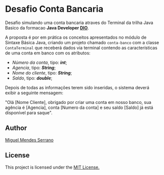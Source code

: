 # Desafio Conta Bancaria 

Desafio simulando uma conta bancaria atraves do Terminal da trilha Java Basico da formacao **Java Developer [DIO](https://web.dio.me)**.

A proposta é por em prática os conceitos apresentados no módulo de Sintaxe Básica Java, criando um projeto chamado ```conta-banco``` com a classe ```ContaTerminal``` que receberá dados via terminal contendo as características de uma conta em banco com os atributos: 

 - *Número da conta*, tipo: ***int***;
 - *Agencia*, tipo: ***String***;
 - *Nome do cliente*, tipo: ***String***;
 - *Saldo*, tipo: ***double***;

Depois de todas as informações terem sido inseridas, o sistema deverá exibir a seguinte mensagem:


"Olá [Nome Cliente], obrigado por criar uma conta em nosso banco, sua agência é [Agencia], conta [Numero da conta] e seu saldo [Saldo] já está disponível para saque".







## Author

[Miguel Mendes Serrano](https://github.com/miguelmendesSerrano)


## License

This project is licensed under the [MIT License.](https://choosealicense.com/licenses/mit)
